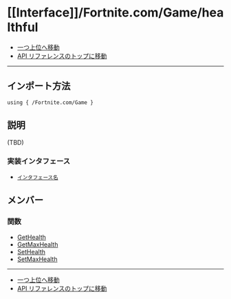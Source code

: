 # [[Interface]]/Fortnite.com/Game/healthful

- [一つ上位へ移動](../main.md)
- [API リファレンスのトップに移動](../../../main.md)

---

## インポート方法

```verse
using { /Fortnite.com/Game }
```

## 説明

(TBD)

### 実装インタフェース

- [`インタフェース名`]()

## メンバー

### 関数

- [GetHealth](./F_GetHealth/main.md)
- [GetMaxHealth](./F_GetMaxHealth/main.md)
- [SetHealth](./F_SetHealth/main.md)
- [SetMaxHealth](./F_SetMaxHealth/main.md)

---

- [一つ上位へ移動](../main.md)
- [API リファレンスのトップに移動](../../../main.md)
